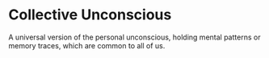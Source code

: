# Collective Unconscious

A universal version of the personal unconscious, holding mental patterns or memory traces, which are common to all of us.